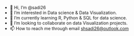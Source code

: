 - 👋 Hi, I’m @sadi26
- 👀 I’m interested in Data science & Data Visualization.
- 🌱 I’m currently learning R, Python & SQL for data science.
- 💞️ I’m looking to collaborate on data Visualization projects.
- 📫 How to reach me through email shsadi26@outlook.com

<!---
sadi26/sadi26 is a ✨ special ✨ repository because its `README.md` (this file) appears on your GitHub profile.
You can click the Preview link to take a look at your changes.
--->
